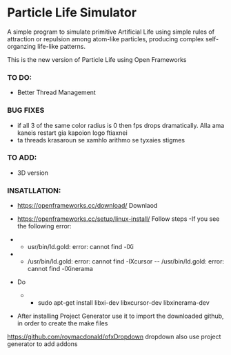 # Particle Life Simulator
 A simple program to simulate primitive Artificial Life using simple rules of attraction or repulsion among atom-like particles, producing complex self-organzing life-like patterns.

This is the new version of Particle Life using Open Frameworks

### TO DO:
- Better Thread Management
  
### BUG FIXES
- if all 3 of the same color radius is 0 then fps drops dramatically. Alla ama kaneis restart gia kapoion logo ftiaxnei
- ta threads krasaroun se xamhlo arithmo se tyxaies stigmes

### TO ADD:
- 3D version

### INSATLLATION:
- https://openframeworks.cc/download/ Downlaod
- https://openframeworks.cc/setup/linux-install/ Follow steps
-If you see the following error:
- - usr/bin/ld.gold: error: cannot find -lXi
- - /usr/bin/ld.gold: error: cannot find -lXcursor
-- /usr/bin/ld.gold: error: cannot find -lXinerama
- Do 
  - - sudo apt-get install libxi-dev libxcursor-dev libxinerama-dev
 
 - After installing Project Generator use it to import the downloaded github, in order to create the make files

https://github.com/roymacdonald/ofxDropdown dropdown 
also use project generator to add addons